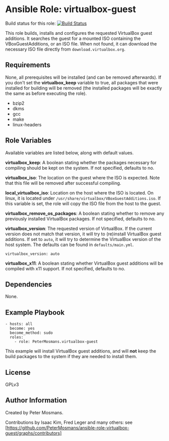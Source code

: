 # Ansible Role: virtualbox-guest

Build status for this role: [![Build
Status](https://travis-ci.org/PeterMosmans/ansible-role-virtualbox-guest.svg)](https://travis-ci.org/PeterMosmans/ansible-role-virtualbox-guest)

This role builds, installs and configures the requested VirtualBox guest
additions. It searches the guest for a mounted ISO containing the
VBoxGuestAdditions, or an ISO file. When not found, it can download the
necessary ISO file directly from `download.virtualbox.org`.

## Requirements

None, all prerequisites will be installed (and can be removed afterwards). If
you don't set the **virtualbox_keep** variable to true, all packages that were
installed for building will be removed (the installed packages will be exactly
the same as before executing the role).

- bzip2
- dkms
- gcc
- make
- linux-headers

## Role Variables

Available variables are listed below, along with default values.

**virtualbox_keep**: A boolean stating whether the packages necessary for
compiling should be kept on the system. If not specified, defaults to no.

**virtualbox_iso**: The location on the guest where the ISO is expected. Note
that this file will be removed after successful compiling.

**local_virtualbox_iso**: Location on the host where the ISO is located. On
linux, it is located under `/usr/share/virtualbox/VBoxGuestAdditions.iso`. If
this variable is set, the role will copy the ISO file from the host to the
guest.

**virtualbox_remove_os_packages**: A boolean stating whether to remove any
previously installed VirtualBox packages. If not specified, defaults to no.

**virtualbox_version**: The requested version of VirtualBox. If the current
version does not match that version, it will try to (re)install VirtualBox guest
additions. If set to `auto`, it will try to determine the VirtualBox version of
the host system. The defaults can be found in `defaults/main.yml`.

```
virtualbox_version: auto
```

**virtualbox_x11**: A boolean stating whether VirtualBox guest additions will be
compiled with x11 support. If not specified, defaults to no.

## Dependencies

None.

## Example Playbook

```
- hosts: all
  become: yes
  become_method: sudo
  roles:
    - role: PeterMosmans.virtualbox-guest
```

This example will install VirtualBox guest additions, and will **not** keep the
build packages to the system if they are needed to install them.

## License

GPLv3

## Author Information

Created by Peter Mosmans.

Contributions by Isaac Kim, Fred Leger and many others: see [https://github.com/PeterMosmans/ansible-role-virtualbox-guest/graphs/contributors]
